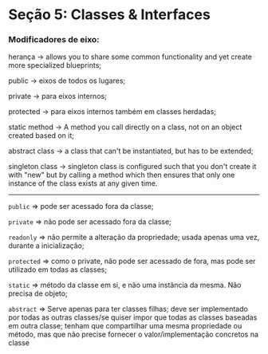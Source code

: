 # Seção 5: Classes & Interfaces


### Modificadores de eixo:
herança -> allows you to share some common functionality and yet create more specialized blueprints;

public -> eixos de todos os lugares;

private -> para eixos internos;

protected -> para eixos internos também em classes herdadas;


static method -> A method you call directly on a class, not on an object created based on it;


abstract class -> a class that can't be instantiated, but has to be extended;

singleton class -> singleton class is configured such that you don't create it with "new"
but by calling a method which then ensures that only one instance of the class exists at any given time.

---

```public``` => pode ser acessado fora da classe;

```private``` => não pode ser acessado fora da classe;

```readonly``` => não permite a alteração da propriedade; usada apenas uma vez, durante a inicialização;

```protected``` => como o private, não pode ser acessado de fora, mas pode ser utilizado em todas as classes;

```static``` => método da classe em si, e não uma instância da mesma. Não precisa de objeto;

```abstract``` => Serve apenas para ter classes filhas; deve ser implementado por todas as outras classes/se quiser impor que todas as classes baseadas em outra classe; tenham que compartilhar uma mesma propriedade ou método, mas que não precise fornecer o valor/implementação concretos na classe


